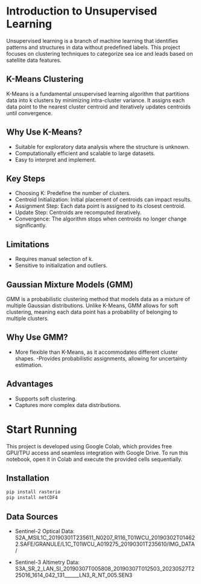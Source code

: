 # Introduction to Unsupervised Learning
Unsupervised learning is a branch of machine learning that identifies patterns and structures in data without predefined labels. This project focuses on clustering techniques to categorize sea ice and leads based on satellite data features.

## K-Means Clustering
K-Means is a fundamental unsupervised learning algorithm that partitions data into k clusters by minimizing intra-cluster variance. It assigns each data point to the nearest cluster centroid and iteratively updates centroids until convergence.
## Why Use K-Means?
- Suitable for exploratory data analysis where the structure is unknown.
- Computationally efficient and scalable to large datasets.
- Easy to interpret and implement.
## Key Steps
- Choosing K: Predefine the number of clusters.
- Centroid Initialization: Initial placement of centroids can impact results.
- Assignment Step: Each data point is assigned to its closest centroid.
- Update Step: Centroids are recomputed iteratively.
- Convergence: The algorithm stops when centroids no longer change significantly.
## Limitations
- Requires manual selection of k.
- Sensitive to initialization and outliers.

## Gaussian Mixture Models (GMM)
GMM is a probabilistic clustering method that models data as a mixture of multiple Gaussian distributions. Unlike K-Means, GMM allows for soft clustering, meaning each data point has a probability of belonging to multiple clusters.

## Why Use GMM?
- More flexible than K-Means, as it accommodates different cluster shapes.
-Provides probabilistic assignments, allowing for uncertainty estimation.
## Advantages
- Supports soft clustering.
- Captures more complex data distributions.

# Start Running
This project is developed using Google Colab, which provides free GPU/TPU access and seamless integration with Google Drive. To run this notebook, open it in Colab and execute the provided cells sequentially.

## Installation
   ```sh
pip install rasterio
pip install netCDF4
  ```
## Data Sources

- Sentinel-2 Optical Data: S2A_MSIL1C_20190301T235611_N0207_R116_T01WCU_20190302T014622.SAFE/GRANULE/L1C_T01WCU_A019275_20190301T235610/IMG_DATA/

- Sentinel-3 Altimetry Data: 
S3A_SR_2_LAN_SI_20190307T005808_20190307T012503_20230527T225016_1614_042_131______LN3_R_NT_005.SEN3
